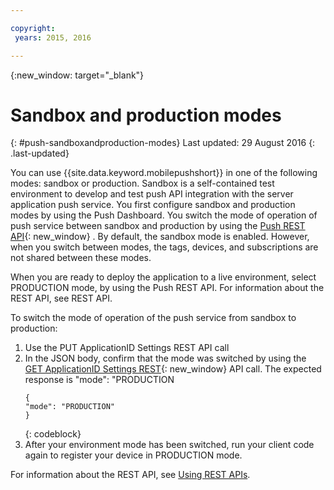 ```yaml
---

copyright:
 years: 2015, 2016

---
```


{:new_window: target="_blank"}
# Sandbox and production modes
{: #push-sandboxandproduction-modes}
Last updated: 29 August 2016
{: .last-updated}

You can use {{site.data.keyword.mobilepushshort}} in one of the following modes: sandbox or production. Sandbox is a self-contained test environment to develop and test push API integration with the server application push service. You first configure sandbox and production modes by using the Push Dashboard. You switch the mode of operation of push service between sandbox and production by using the [Push REST API](https://mobile.{DomainName}/imfpushrestapidocs/){: new_window} . By default, the sandbox mode is enabled. However, when you switch between modes, the tags, devices, and subscriptions are not shared between these modes.


When you are ready to deploy the application to a live environment, select PRODUCTION mode, by using the Push REST API. For information about the REST API, see REST API.

To switch the mode of operation of the push service from sandbox to production:

1. Use the PUT ApplicationID Settings REST API call
2. In the JSON body, confirm that the mode was switched by using the [GET ApplicationID Settings REST](https://mobile.{DomainName}/imfpushrestapidocs/){: new_window} API call. The expected response is "mode": "PRODUCTION
	```
    { 
    "mode": "PRODUCTION"
    }
   ```
	{: codeblock}
1. After your environment mode has been switched, run your client code again to register your device in PRODUCTION mode.

For information about the REST API, see [Using REST APIs](t_restapi.html).